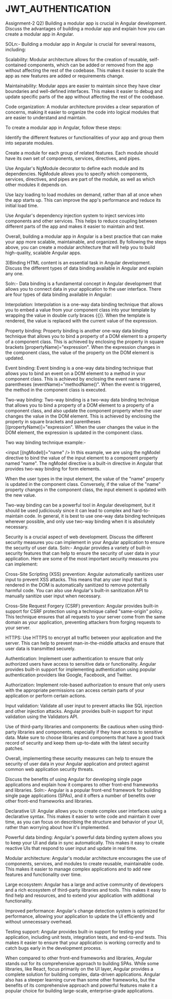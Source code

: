 # JWT_AUTHENTICATION
Assignment-2 Q2) Building a modular app is crucial in Angular development. Discuss the advantages of building a modular app and explain how you can create a modular app in Angular.

SOLn:- Building a modular app in Angular is crucial for several reasons, including:

Scalability: Modular architecture allows for the creation of reusable, self-contained components, which can be added or removed from the app without affecting the rest of the codebase. This makes it easier to scale the app as new features are added or requirements change.

Maintainability: Modular apps are easier to maintain since they have clear boundaries and well-defined interfaces. This makes it easier to debug and update specific parts of the app without affecting the rest of the codebase.

Code organization: A modular architecture provides a clear separation of concerns, making it easier to organize the code into logical modules that are easier to understand and maintain.

To create a modular app in Angular, follow these steps:

Identify the different features or functionalities of your app and group them into separate modules.

Create a module for each group of related features. Each module should have its own set of components, services, directives, and pipes.

Use Angular's NgModule decorator to define each module and its dependencies. NgModule allows you to specify which components, services, directives, and pipes are part of the module, as well as which other modules it depends on.

Use lazy loading to load modules on demand, rather than all at once when the app starts up. This can improve the app's performance and reduce its initial load time.

Use Angular's dependency injection system to inject services into components and other services. This helps to reduce coupling between different parts of the app and makes it easier to maintain and test.

Overall, building a modular app in Angular is a best practice that can make your app more scalable, maintainable, and organized. By following the steps above, you can create a modular architecture that will help you to build high-quality, scalable Angular apps.

3)Binding HTML content is an essential task in Angular development. Discuss the different types of data binding available in Angular and explain any one.

Soln:- Data binding is a fundamental concept in Angular development that allows you to connect data in your application to the user interface. There are four types of data binding available in Angular:

Interpolation: Interpolation is a one-way data binding technique that allows you to embed a value from your component class into your template by wrapping the value in double curly braces {{}}. When the template is rendered, the value is replaced with the current value of the expression.

Property binding: Property binding is another one-way data binding technique that allows you to bind a property of a DOM element to a property of a component class. This is achieved by enclosing the property in square brackets [propertyName]="expression". When the expression changes in the component class, the value of the property on the DOM element is updated.

Event binding: Event binding is a one-way data binding technique that allows you to bind an event on a DOM element to a method in your component class. This is achieved by enclosing the event name in parentheses (eventName)="methodName()". When the event is triggered, the method in the component class is executed.

Two-way binding: Two-way binding is a two-way data binding technique that allows you to bind a property of a DOM element to a property of a component class, and also update the component property when the user changes the value in the DOM element. This is achieved by enclosing the property in square brackets and parentheses [(propertyName)]="expression". When the user changes the value in the DOM element, the expression is updated in the component class.

Two way binding technique example:-

<input [(ngModel)]="name" /> In this example, we are using the ngModel directive to bind the value of the input element to a component property named "name". The ngModel directive is a built-in directive in Angular that provides two-way binding for form elements.

When the user types in the input element, the value of the "name" property is updated in the component class. Conversely, if the value of the "name" property changes in the component class, the input element is updated with the new value.

Two-way binding can be a powerful tool in Angular development, but it should be used judiciously since it can lead to complex and hard-to-maintain code. In general, it is best to use one-way data binding techniques wherever possible, and only use two-way binding when it is absolutely necessary.

Security is a crucial aspect of web development. Discuss the different security measures you can implement in your Angular application to ensure the security of user data. Soln:- Angular provides a variety of built-in security features that can help to ensure the security of user data in your application. Here are some of the most important security measures you can implement:

Cross-Site Scripting (XSS) prevention: Angular automatically sanitizes user input to prevent XSS attacks. This means that any user input that is rendered in the DOM is automatically sanitized to remove potentially harmful code. You can also use Angular's built-in sanitization API to manually sanitize user input when necessary.

Cross-Site Request Forgery (CSRF) prevention: Angular provides built-in support for CSRF protection using a technique called "same-origin" policy. This technique ensures that all requests to your server come from the same domain as your application, preventing attackers from forging requests to your server.

HTTPS: Use HTTPS to encrypt all traffic between your application and the server. This can help to prevent man-in-the-middle attacks and ensure that user data is transmitted securely.

Authentication: Implement user authentication to ensure that only authorized users have access to sensitive data or functionality. Angular provides built-in support for implementing authentication using popular authentication providers like Google, Facebook, and Twitter.

Authorization: Implement role-based authorization to ensure that only users with the appropriate permissions can access certain parts of your application or perform certain actions.

Input validation: Validate all user input to prevent attacks like SQL injection and other injection attacks. Angular provides built-in support for input validation using the Validators API.

Use of third-party libraries and components: Be cautious when using third-party libraries and components, especially if they have access to sensitive data. Make sure to choose libraries and components that have a good track record of security and keep them up-to-date with the latest security patches.

Overall, implementing these security measures can help to ensure the security of user data in your Angular application and protect against common web application security threats.

Discuss the benefits of using Angular for developing single page applications and explain how it compares to other front-end frameworks and libraries. Soln:- Angular is a popular front-end framework for building single page applications (SPAs), and it offers a number of benefits over other front-end frameworks and libraries.

Declarative UI: Angular allows you to create complex user interfaces using a declarative syntax. This makes it easier to write code and maintain it over time, as you can focus on describing the structure and behavior of your UI, rather than worrying about how it's implemented.

Powerful data binding: Angular's powerful data binding system allows you to keep your UI and data in sync automatically. This makes it easy to create reactive UIs that respond to user input and update in real time.

Modular architecture: Angular's modular architecture encourages the use of components, services, and modules to create reusable, maintainable code. This makes it easier to manage complex applications and to add new features and functionality over time.

Large ecosystem: Angular has a large and active community of developers and a rich ecosystem of third-party libraries and tools. This makes it easy to find help and resources, and to extend your application with additional functionality.

Improved performance: Angular's change detection system is optimized for performance, allowing your application to update the UI efficiently and without unnecessary overhead.

Testing support: Angular provides built-in support for testing your application, including unit tests, integration tests, and end-to-end tests. This makes it easier to ensure that your application is working correctly and to catch bugs early in the development process.

When compared to other front-end frameworks and libraries, Angular stands out for its comprehensive approach to building SPAs. While some libraries, like React, focus primarily on the UI layer, Angular provides a complete solution for building complex, data-driven applications. Angular also has a steeper learning curve than some other frameworks, but the benefits of its comprehensive approach and powerful features make it a popular choice for building large-scale, enterprise-grade applications.
